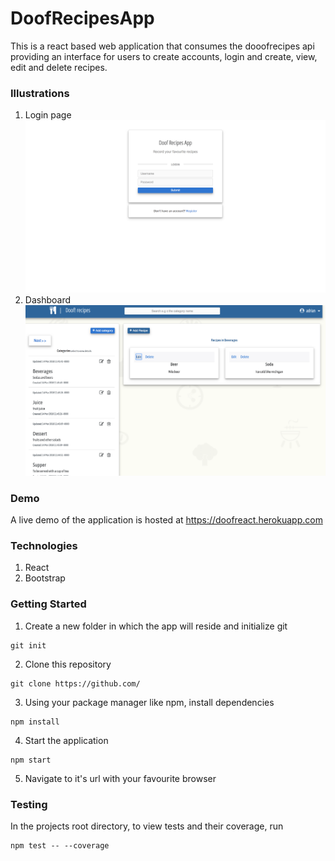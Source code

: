 
# DoofRecipesApp

 This is a react based web application that consumes the dooofrecipes api providing an interface for users to create accounts, login and create, view, edit and delete recipes.

### Illustrations
1. Login page
![Screenshot of login page](/screenshots/login.png?raw=true "Login Page")
2. Dashboard
![Screenshot of login page](/screenshots/dashboard.png?raw=true "Login Page")
### Demo
A live demo of the application is hosted at https://doofreact.herokuapp.com

### Technologies
1. React
2. Bootstrap

### Getting Started
1. Create a new folder in which the app will reside and initialize git
```
git init
```
2. Clone this repository 
```
git clone https://github.com/
```
3. Using your package manager like npm, install dependencies
```
npm install
```
4. Start the application
```
npm start
```
5. Navigate to it's url with your favourite browser

### Testing 
In the projects root directory, to view tests and their coverage, run 
```
npm test -- --coverage
```
